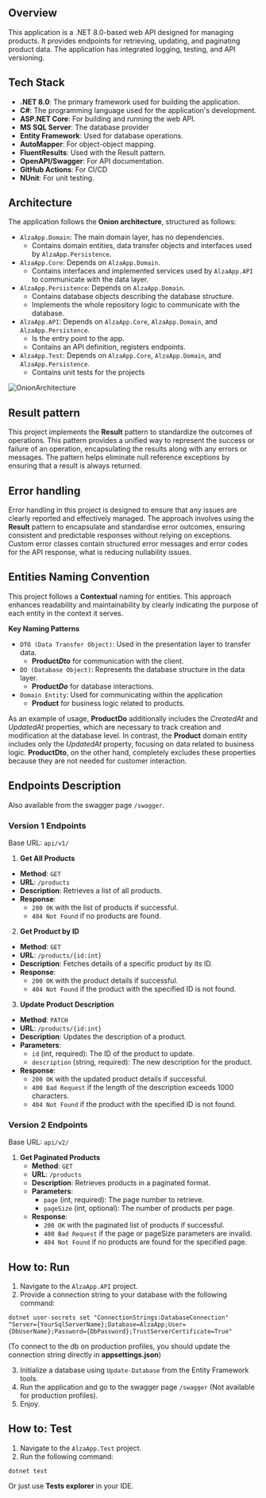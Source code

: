 ## Overview
This application is a .NET 8.0-based web API designed for managing products. It provides endpoints for retrieving, updating, and paginating product data. The application has integrated logging, testing, and API versioning.

## Tech Stack
- **.NET 8.0**: The primary framework used for building the application.
- **C#**: The programming language used for the application's development.
- **ASP.NET Core**: For building and running the web API.
- **MS SQL Server**: The database provider
- **Entity Framework**: Used for database operations.
- **AutoMapper**: For object-object mapping.
- **FluentResults**: Used with the Result pattern.
- **OpenAPI/Swagger**: For API documentation.
- **GitHub Actions**: For CI/CD
- **NUnit**: For unit testing.
 
## Architecture
The application follows the **Onion architecture**, structured as follows:
- `AlzaApp.Domain`: The main domain layer, has no dependencies.
  - Contains domain entities, data transfer objects and interfaces used by `AlzaApp.Persistence`.
- `AlzaApp.Core`: Depends on `AlzaApp.Domain`.
  - Contains interfaces and implemented services used by `AlzaApp.API` to communicate with the data layer.
- `AlzaApp.Persistence`: Depends on `AlzaApp.Domain`.
  - Contains database objects describing the database structure.
  - Implements the whole repository logic to communicate with the database.
- `AlzaApp.API`: Depends on `AlzaApp.Core`, `AlzaApp.Domain`, and `AlzaApp.Persistence`.
  - Is the entry point to the app.
  - Contains an API definition, registers endpoints.
- `AlzaApp.Test`: Depends on `AlzaApp.Core`, `AlzaApp.Domain`, and `AlzaApp.Persistence`.
  - Contains unit tests for the projects

![OnionArchitecture](https://github.com/user-attachments/assets/acb47f4f-179d-489a-836c-62fe34ab2117)

## Result pattern
This project implements the **Result** pattern to standardize the outcomes of operations. This pattern provides a unified way to represent the success or failure of an operation, encapsulating the results along with any errors or messages. The pattern helps eliminate null reference exceptions by ensuring that a result is always returned.

## Error handling
Error handling in this project is designed to ensure that any issues are clearly reported and effectively managed. The approach involves using the **Result** pattern to encapsulate and standardise error outcomes, ensuring consistent and predictable responses without relying on exceptions. Custom error classes contain structured error messages and error codes for the API response, what is reducing nullability issues.

## Entities Naming Convention
This project follows a **Contextual** naming for entities. This approach enhances readability and maintainability by clearly indicating the purpose of each entity in the context it serves.

**Key Naming Patterns**
- `DTO (Data Transfer Object)`: Used in the presentation layer to transfer data.
  - **Product*Dto*** for communication with the client.
- `DO (Database Object)`: Represents the database structure in the data layer.
  - **Product*Do*** for database interactions.
- `Domain Entity`: Used for communicating within the application
  - **Product** for business logic related to products.

As an example of usage, **ProductDo** additionally includes the *CreatedAt* and *UpdatedAt* properties, which are necessary to track creation and modification at the database level. In contrast, the **Product** domain entity includes only the *UpdatedAt* property, focusing on data related to business logic. **ProductDto**, on the other hand, completely excludes these properties because they are not needed for customer interaction. 

## Endpoints Description
Also available from the swagger page `/swagger`.

### Version 1 Endpoints

Base URL: `api/v1/`

1. **Get All Products**
- **Method**: `GET`
- **URL**: `/products`
- **Description**: Retrieves a list of all products.
- **Response**: 
  - `200 OK` with the list of products if successful.
  - `404 Not Found` if no products are found.

2. **Get Product by ID**
- **Method**: `GET`
- **URL**: `/products/{id:int}`
- **Description**: Fetches details of a specific product by its ID.
- **Response**: 
  - `200 OK` with the product details if successful.
  - `404 Not Found` if the product with the specified ID is not found.

3. **Update Product Description**
- **Method**: `PATCH`
- **URL**: `/products/{id:int}`
- **Description**: Updates the description of a product.
- **Parameters**:
  - `id` (int, required): The ID of the product to update.
  - `description` (string, required): The new description for the product.
- **Response**:
  - `200 OK` with the updated product details if successful.
  - `400 Bad Request` if the length of the description exceeds 1000 characters.
  - `404 Not Found` if the product with the specified ID is not found.

### Version 2 Endpoints

Base URL: `api/v2/`

1. **Get Paginated Products**
   - **Method**: `GET`
   - **URL**: `/products`
   - **Description**: Retrieves products in a paginated format.
   - **Parameters**:
     - `page` (int, required): The page number to retrieve.
     - `pageSize` (int, optional): The number of products per page.
   - **Response**: 
     - `200 OK` with the paginated list of products if successful.
     - `400 Bad Request` if the page or pageSize parameters are invalid.
     - `404 Not Found` if no products are found for the specified page.


## How to: Run
1. Navigate to the `AlzaApp.API` project.
2. Provide a connection string to your database with the following command:
```
dotnet user-secrets set "ConnectionStrings:DatabaseConnection" "Server={YourSqlServerName};Database=AlzaApp;User={DbUserName};Password={DbPassword};TrustServerCertificate=True"
```
(To connect to the db on production profiles, you should update the connection string directly in **appsettings.json**)

3. Initialize a database using `Update-Database` from the Entity Framework tools.
4. Run the application and go to the swagger page `/swagger` (Not available for production profiles).
5. Enjoy.

## How to: Test
1. Navigate to the `AlzaApp.Test` project.
2. Run the following command:
```
dotnet test
```
Or just use **Tests explorer** in your IDE.
